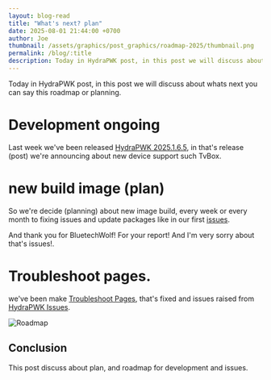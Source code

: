 ```yaml
---
layout: blog-read
title: "What's next? plan"
date: 2025-08-01 21:44:00 +0700
author: Joe
thumbnail: /assets/graphics/post_graphics/roadmap-2025/thumbnail.png
permalink: /blog/:title
description: Today in HydraPWK post, in this post we will discuss about whats next
---
```

Today in HydraPWK post, in this post we will discuss about whats next you can say this roadmap or planning.

# Development ongoing

Last week we've been released [HydraPWK 2025.1.6.5](), in that's release (post) we're announcing about new device support such TvBox.

# new build image (plan)

So we're decide (planning) about new image build, every week or every month to fixing issues and update packages like in our first [issues](https://github.com/hydrapwk/hydrapwk/issues/3).

And thank you for BluetechWolf! For your report! And I'm very sorry about that's issues!.

# Troubleshoot pages.
we've been make [Troubleshoot Pages](/doc/troubleshot), that's fixed and issues raised from [HydraPWK Issues](https://github.com/hydrapwk/hydrapwk/issues).


![Roadmap](/assets/graphics/post_graphics/roadmap-2025/step.png)

## Conclusion

This post discuss about plan, and roadmap for development and issues.